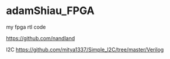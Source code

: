 # adamShiau_FPGA
 my fpga rtl code

 https://github.com/nandland


 I2C
 https://github.com/mitya1337/Simple_I2C/tree/master/Verilog
